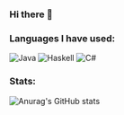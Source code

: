 ### Hi there 👋


### Languages I have used:
![Java](https://img.shields.io/badge/java-%23ED8B00.svg?style=for-the-badge&logo=java&logoColor=white) 
![Haskell](https://img.shields.io/badge/Haskell-5e5086?style=for-the-badge&logo=haskell&logoColor=white) 
![C#](https://img.shields.io/badge/c%23-%23239120.svg?style=for-the-badge&logo=c-sharp&logoColor=white)

### Stats:
![Anurag's GitHub stats](https://github-readme-stats.vercel.app/api?username=itstaylz&show_icons=true&theme=tokyonight)

<!-- 
**itsTaylz/itsTaylz** is a ✨ _special_ ✨ repository because its `README.md` (this file) appears on your GitHub profile.

Here are some ideas to get you started:

- 🔭 I’m currently working on ...
- 🌱 I’m currently learning ...
- 👯 I’m looking to collaborate on ...
- 🤔 I’m looking for help with ...
- 💬 Ask me about ...
- 📫 How to reach me: ...
- 😄 Pronouns: ...
- ⚡ Fun fact: ...
 -->
